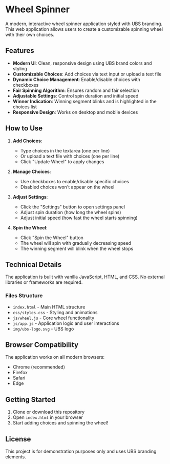 #  Wheel Spinner

A modern, interactive wheel spinner application styled with UBS branding. This web application allows users to create a customizable spinning wheel with their own choices.

## Features

- **Modern UI**: Clean, responsive design using UBS brand colors and styling
- **Customizable Choices**: Add choices via text input or upload a text file
- **Dynamic Choice Management**: Enable/disable choices with checkboxes
- **Fair Spinning Algorithm**: Ensures random and fair selection
- **Adjustable Settings**: Control spin duration and initial speed
- **Winner Indication**: Winning segment blinks and is highlighted in the choices list
- **Responsive Design**: Works on desktop and mobile devices

## How to Use

1. **Add Choices**:
   - Type choices in the textarea (one per line)
   - Or upload a text file with choices (one per line)
   - Click "Update Wheel" to apply changes

2. **Manage Choices**:
   - Use checkboxes to enable/disable specific choices
   - Disabled choices won't appear on the wheel

3. **Adjust Settings**:
   - Click the "Settings" button to open settings panel
   - Adjust spin duration (how long the wheel spins)
   - Adjust initial speed (how fast the wheel starts spinning)

4. **Spin the Wheel**:
   - Click "Spin the Wheel" button
   - The wheel will spin with gradually decreasing speed
   - The winning segment will blink when the wheel stops

## Technical Details

The application is built with vanilla JavaScript, HTML, and CSS. No external libraries or frameworks are required.

### Files Structure

- `index.html` - Main HTML structure
- `css/styles.css` - Styling and animations
- `js/wheel.js` - Core wheel functionality
- `js/app.js` - Application logic and user interactions
- `img/ubs-logo.svg` - UBS logo

## Browser Compatibility

The application works on all modern browsers:
- Chrome (recommended)
- Firefox
- Safari
- Edge

## Getting Started

1. Clone or download this repository
2. Open `index.html` in your browser
3. Start adding choices and spinning the wheel!

## License

This project is for demonstration purposes only and uses UBS branding elements.
